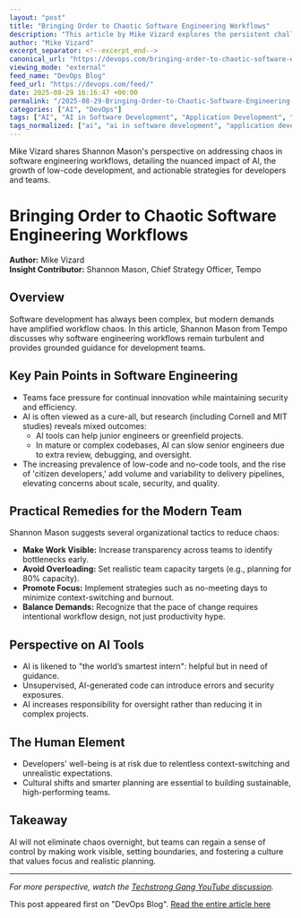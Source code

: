 ```yaml
---
layout: "post"
title: "Bringing Order to Chaotic Software Engineering Workflows"
description: "This article by Mike Vizard explores the persistent challenges of software engineering workflows in the modern era. Drawing on insights from Shannon Mason of Tempo, it discusses the impact of AI tools, low-code trends, and increasing workflow complexity. The piece offers practical organizational strategies for teams to improve visibility, reduce overload, and adopt effective planning techniques."
author: "Mike Vizard"
excerpt_separator: <!--excerpt_end-->
canonical_url: "https://devops.com/bringing-order-to-chaotic-software-engineering-workflows/?utm_source=rss&utm_medium=rss&utm_campaign=bringing-order-to-chaotic-software-engineering-workflows"
viewing_mode: "external"
feed_name: "DevOps Blog"
feed_url: "https://devops.com/feed/"
date: 2025-08-29 16:16:47 +00:00
permalink: "/2025-08-29-Bringing-Order-to-Chaotic-Software-Engineering-Workflows.html"
categories: ["AI", "DevOps"]
tags: ["AI", "AI in Software Development", "Application Development", "Citizen Developers", "Development Culture", "DevOps", "DevOps Practices", "Low Code Tools", "Posts", "Process Improvement", "Software Engineering", "Team Productivity", "Tempo", "Video Interviews", "Workflow Optimization"]
tags_normalized: ["ai", "ai in software development", "application development", "citizen developers", "development culture", "devops", "devops practices", "low code tools", "posts", "process improvement", "software engineering", "team productivity", "tempo", "video interviews", "workflow optimization"]
---
```


Mike Vizard shares Shannon Mason's perspective on addressing chaos in software engineering workflows, detailing the nuanced impact of AI, the growth of low-code development, and actionable strategies for developers and teams.<!--excerpt_end-->

# Bringing Order to Chaotic Software Engineering Workflows

**Author:** Mike Vizard  
**Insight Contributor:** Shannon Mason, Chief Strategy Officer, Tempo

## Overview

Software development has always been complex, but modern demands have amplified workflow chaos. In this article, Shannon Mason from Tempo discusses why software engineering workflows remain turbulent and provides grounded guidance for development teams.

## Key Pain Points in Software Engineering

- Teams face pressure for continual innovation while maintaining security and efficiency.
- AI is often viewed as a cure-all, but research (including Cornell and MIT studies) reveals mixed outcomes:
  - AI tools can help junior engineers or greenfield projects.
  - In mature or complex codebases, AI can slow senior engineers due to extra review, debugging, and oversight.
- The increasing prevalence of low-code and no-code tools, and the rise of 'citizen developers,' add volume and variability to delivery pipelines, elevating concerns about scale, security, and quality.

## Practical Remedies for the Modern Team

Shannon Mason suggests several organizational tactics to reduce chaos:

- **Make Work Visible:** Increase transparency across teams to identify bottlenecks early.
- **Avoid Overloading:** Set realistic team capacity targets (e.g., planning for 80% capacity).
- **Promote Focus:** Implement strategies such as no-meeting days to minimize context-switching and burnout.
- **Balance Demands:** Recognize that the pace of change requires intentional workflow design, not just productivity hype.

## Perspective on AI Tools

- AI is likened to "the world’s smartest intern": helpful but in need of guidance.
- Unsupervised, AI-generated code can introduce errors and security exposures.
- AI increases responsibility for oversight rather than reducing it in complex projects.

## The Human Element

- Developers' well-being is at risk due to relentless context-switching and unrealistic expectations.
- Cultural shifts and smarter planning are essential to building sustainable, high-performing teams.

## Takeaway

AI will not eliminate chaos overnight, but teams can regain a sense of control by making work visible, setting boundaries, and fostering a culture that values focus and realistic planning.

---

*For more perspective, watch the [Techstrong Gang YouTube discussion](https://youtu.be/Fojn5NFwaw8).*

This post appeared first on "DevOps Blog". [Read the entire article here](https://devops.com/bringing-order-to-chaotic-software-engineering-workflows/?utm_source=rss&utm_medium=rss&utm_campaign=bringing-order-to-chaotic-software-engineering-workflows)
